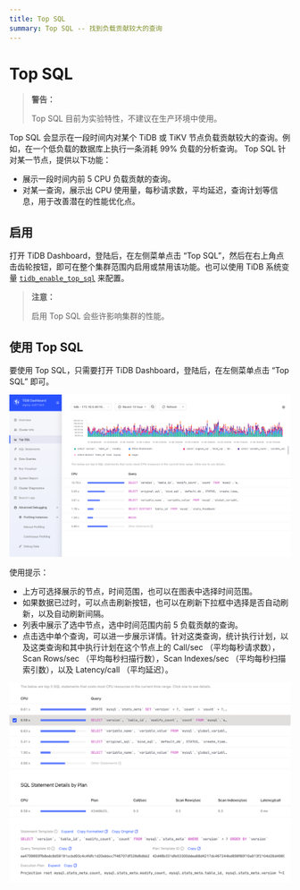 ```yaml
---
title: Top SQL
summary: Top SQL -- 找到负载贡献较大的查询
---
```


# Top SQL

> **警告：**
>
> Top SQL 目前为实验特性，不建议在生产环境中使用。

Top SQL 会显示在一段时间内对某个 TiDB 或 TiKV 节点负载贡献较大的查询。例如，在一个低负载的数据库上执行一条消耗 99% 负载的分析查询。 Top SQL 针对某一节点，提供以下功能：

* 展示一段时间内前 5 CPU 负载贡献的查询。
* 对某一查询，展示出 CPU 使用量，每秒请求数，平均延迟，查询计划等信息，用于改善潜在的性能优化点。

## 启用

打开 TiDB Dashboard，登陆后，在左侧菜单点击 “Top SQL”，然后在右上角点击齿轮按钮，即可在整个集群范围内启用或禁用该功能。也可以使用 TiDB 系统变量 [`tidb_enable_top_sql`](/system-variables.md#tidb_enable_top_sql-从-v54-版本开始引入) 来配置。

> **注意：**
>
> 启用 Top SQL 会些许影响集群的性能。

## 使用 Top SQL

要使用 Top SQL，只需要打开 TiDB Dashboard，登陆后，在左侧菜单点击 “Top SQL” 即可。

![Top SQL](/media/dashboard/top-sql-overview.png)

使用提示：

* 上方可选择展示的节点，时间范围，也可以在图表中选择时间范围。
* 如果数据已过时，可以点击刷新按钮，也可以在刷新下拉框中选择是否自动刷新，以及自动刷新间隔。
* 列表中展示了选中节点，选中时间范围内前 5 负载贡献的查询。
* 点击选中单个查询，可以进一步展示详情。针对这类查询，统计执行计划，以及这类查询和其中执行计划在这个节点上的 Call/sec （平均每秒请求数），Scan Rows/sec （平均每秒扫描行数），Scan Indexes/sec （平均每秒扫描索引数），以及 Latency/call （平均延迟）。

![Top SQL Details](/media/dashboard/top-sql-details.png)
